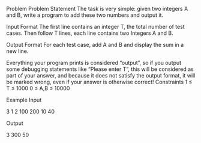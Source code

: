 Problem
Problem Statement
The task is very simple: given two integers A and B, write a program to add these two numbers and output it.

Input Format
The first line contains an integer T, the total number of test cases. Then follow T lines, each line contains two Integers A and B.

Output Format
For each test case, add A and B and display the sum in a new line.

Everything your program prints is considered “output”, so if you output some debugging statements like “Please enter T”, this will be considered as part of your answer, and because it does not satisfy the output format, it will be marked wrong, even if your answer is otherwise correct!
Constraints
1 ≤ T ≤ 1000
0 ≤ A,B ≤ 10000

Example
Input

3
1 2
100 200
10 40

Output

3
300
50
